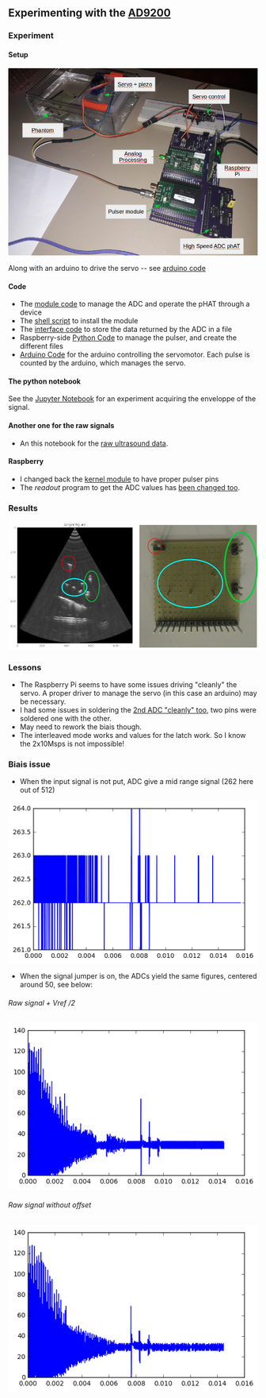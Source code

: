 ## Experimenting with the [AD9200](/elmo/)

### Experiment

#### Setup

![](/elmo/data/arduino/setup.png)

Along with an arduino to drive the servo -- see [arduino code](/elmo/data/arduino/arduino.ino)

#### Code

* The [module code](/elmo/data/scope.c) to manage the ADC and operate the pHAT through a device
* The [shell script](/elmo/data/run.sh) to install the module
* The [interface code](/elmo/data/read.cpp) to store the data returned by the ADC in a file
* Raspberry-side [Python Code](/elmo/data/arduino.py) to manage the pulser, and create the different files
* [Arduino Code](/elmo/data/arduino.ino) for the arduino controlling the servomotor. Each pulse is counted by the arduino, which manages the servo.

#### The python notebook

See the [Jupyter Notebook](/elmo/data/arduino/20170611-arduino.ipynb) for an experiment acquiring the enveloppe of the signal.

#### Another one for the raw signals

* An this notebook for the [raw ultrasound data](/elmo/data/arduino/20170612-ArduinoFFTed.ipynb).

#### Raspberry

* I changed back the [kernel module](/elmo/data/arduino/scope.c) to have proper pulser pins
* The _readout_ program to get the ADC values has [been changed too](/elmo/data/arduino/read.cpp).

### Results

![](/elmo/data/arduino/AD9200.png)

### Lessons

* The Raspberry Pi seems to have some issues driving "cleanly" the servo. A proper driver to manage the servo (in this case an arduino) may be necessary.
* I had some issues in soldering the [2nd ADC "cleanly" too](/elmo/data/20170609-NewADC-v3.ipynb), two pins were soldered one with the other. 
* May need to rework the biais though.
* The interleaved mode works and values for the latch work. So I know the 2x10Msps is not impossible! 

### Biais issue

* When the input signal is not put, ADC give a mid range signal (262 here out of 512)

![](/elmo/data/arduino/HalfVref.png)

* When the signal jumper is on, the ADCs yield the same figures, centered around 50, see below: 

###### Raw signal + Vref /2 

![](/elmo/data/arduino/RawSignalPlusHalf.png)

###### Raw signal without offset

![](/elmo/data/arduino/RawSignalZeroHalf.png)

